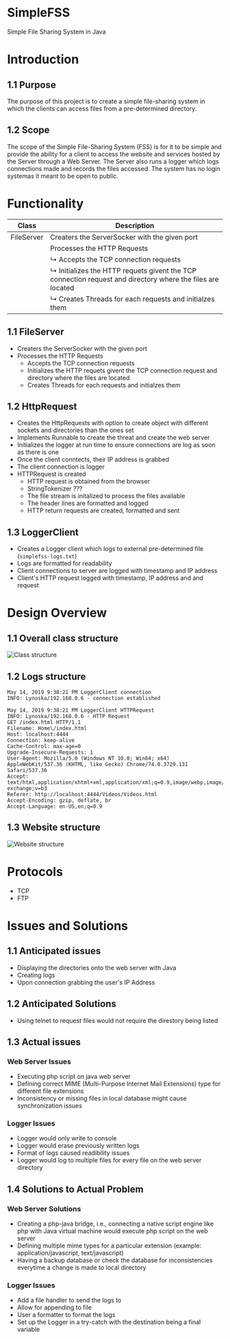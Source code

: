 # SimpleFSS
Simple File Sharing System in Java

# Introduction
## 1.1 Purpose

The purpose of this project is to create a simple file-sharing system in 
which the clients can access files from a pre-determined directory.

## 1.2 Scope  

The scope of the Simple File-Sharing System (FSS) is for it to be simple
and provide the ability for a client to access the website and services 
hosted by the Server through a Web Server. The Server also runs a logger
which logs connections made and records the files accessed. The system 
has no login systemas it meant to be open to public.

# Functionality

| Class | Description |
| --- | --- |
| FileServer | Creaters the ServerSocker with the given port |
| | Processes the HTTP Requests |
| | ↳ Accepts the TCP connection requests |
| | ↳ Initializes the HTTP requets givent the TCP connection request and directory where the files are located |
| | ↳ Creates Threads for each requests and initialzes them |

## 1.1 FileServer
* Creaters the ServerSocker with the given port
* Processes the HTTP Requests
  - Accepts the TCP connection requests
  - Initializes the HTTP requets givent the TCP connection request and directory where the files are located
  - Creates Threads for each requests and initialzes them
  
## 1.2 HttpRequest
* Creates the HttpRequests with option to create object with different sockets and directories than the ones set
* Implements Runnable to create the threat and create the web server
* Initializes the logger at run time to ensure connections are log as soon as there is one
* Once the client conntects, their IP address is grabbed
* The client connection is logger
* HTTPRequest is created
  - HTTP request is obtained from the browser
  - StringTokenizer ???
  - The file stream is initalized to process the files available 
  - The header lines are formatted and logged
  - HTTP return requests are created, formatted and sent
  
## 1.3 LoggerClient
* Creates a Logger client which logs to external pre-determined file (`simplefss-logs.txt`)
* Logs are formatted for readability
* Client connections to server are logged with timestamp and IP address
* Client's HTTP request logged with timestamp, IP address and and request

# Design Overview  
## 1.1 Overall class structure  
![Class structure](https://github.com/lynoska/SimpleFSS/blob/master/img/project-architecture.PNG)

## 1.2 Logs structure
```
May 14, 2019 9:38:21 PM LoggerClient connection
INFO: Lynoska/192.168.0.6 - connection established

May 14, 2019 9:38:21 PM LoggerClient HTTPRequest
INFO: Lynoska/192.168.0.6 - HTTP Request 
GET /index.html HTTP/1.1
Filename: Home\/index.html
Host: localhost:4444
Connection: keep-alive
Cache-Control: max-age=0
Upgrade-Insecure-Requests: 1
User-Agent: Mozilla/5.0 (Windows NT 10.0; Win64; x64) AppleWebKit/537.36 (KHTML, like Gecko) Chrome/74.0.3729.131 Safari/537.36
Accept: text/html,application/xhtml+xml,application/xml;q=0.9,image/webp,image/apng,*/*;q=0.8,application/signed-exchange;v=b3
Referer: http://localhost:4444/Videos/Videos.html
Accept-Encoding: gzip, deflate, br
Accept-Language: en-US,en;q=0.9
```

## 1.3 Website structure  
![Website structure](https://github.com/lynoska/SimpleFSS/blob/master/img/web-structure.PNG)

# Protocols
* TCP
* FTP

# Issues and Solutions
## 1.1 Anticipated issues  
* Displaying the directories onto the web server with Java
* Creating logs
* Upon connection grabbing the user's IP Address

## 1.2 Anticipated Solutions
* Using telnet to request files would not require the direstory being listed

## 1.3 Actual issues
### Web Server Issues
* Executing php script on java web server
* Defining correct MIME (Multi-Purpose Internet Mail Extensions) type for different file extensions
* Inconsistency or missing files in local database might cause synchronization issues

### Logger Issues
* Logger would only write to console
* Logger would erase previously written logs
* Format of logs caused readibility issues
* Logger would log to multiple files for every file on the web server directory

## 1.4 Solutions to Actual Problem
### Web Server Solutions
* Creating a php-java bridge, i.e., connecting a native script engine like php with Java virtual machine would execute php script on the web server
* Defining multiple mime types for a particular extension (example: application/javascript, text/javascript)
* Having a backup database or check the database for inconsistencies everytime a change is made to local directory

### Logger Issues
* Add a file handler to send the logs to
* Allow for appending to file
* User a formatter to format the logs
* Set up the Logger in a try-catch with the destination being a final variable
